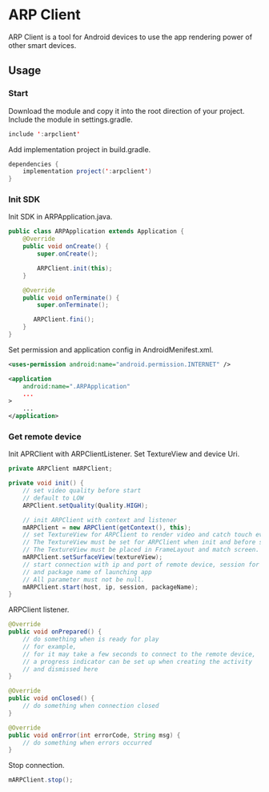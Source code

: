 # ARP Client

ARP Client is a tool for Android devices to use the app rendering power of other smart devices.

## Usage

### Start
Download the module and copy it into the root direction of your project.
Include the module in settings.gradle.
```java
include ':arpclient'
```
Add implementation project in build.gradle.
```java
dependencies {
    implementation project(':arpclient')
}
```

### Init SDK
Init SDK in ARPApplication.java.
```java
public class ARPApplication extends Application {
    @Override
    public void onCreate() {
        super.onCreate();

        ARPClient.init(this);
    }

    @Override
    public void onTerminate() {
        super.onTerminate();

       ARPClient.fini();
    }
}
```
Set permission and application config in AndroidMenifest.xml.
```xml
<uses-permission android:name="android.permission.INTERNET" />

<application
    android:name=".ARPApplication"
    ...
>
    ...
</application>
```

### Get remote device

Init APRClient with ARPClientListener.
Set TextureView and device Uri.
```java
private ARPClient mARPClient;

private void init() {
    // set video quality before start
    // default to LOW
    ARPClient.setQuality(Quality.HIGH);

    // init ARPClient with context and listener
    mARPClient = new ARPClient(getContext(), this);
    // set TextureView for ARPClient to render video and catch touch events
    // The TextureView must be set for ARPClient when init and before started.
    // The TextureView must be placed in FrameLayout and match screen.
    mARPClient.setSurfaceView(textureView);
    // start connection with ip and port of remote device, session for authentication
    // and package name of launching app
    // All parameter must not be null.
    mARPClient.start(host, ip, session, packageName);
}
```

ARPClient listener.
```java
@Override
public void onPrepared() {
    // do something when is ready for play
    // for example,
    // for it may take a few seconds to connect to the remote device,
    // a progress indicator can be set up when creating the activity
    // and dismissed here
}

@Override
public void onClosed() {
    // do something when connection closed
}

@Override
public void onError(int errorCode, String msg) {
    // do something when errors occurred
}
```

Stop connection.
```java
mARPClient.stop();
```
